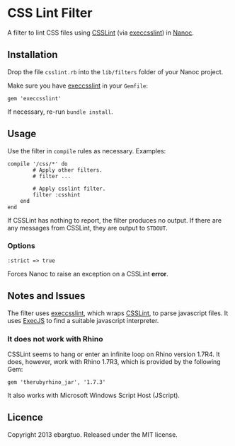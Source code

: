 # CSS Lint Filter #

A filter to lint CSS files using 
[CSSLint](http://csslint.net/)
(via [execcsslint](https://github.com/dgholz/execcsslint)) in
[Nanoc](http://nanoc.ws).

## Installation ##

Drop the file `csslint.rb` into the `lib/filters` folder of
your Nanoc project.

Make sure you have
[execcsslint](https://github.com/dgholz/execcsslint)
in your `Gemfile`:

    gem 'execcsslint'

If necessary, re-run `bundle install`.

## Usage ##

Use the filter in `compile` rules as necessary. Examples:

    compile '/css/*' do
            # Apply other filters.
            # filter ...

            # Apply csslint filter.
            filter :csshint
        end
    end

If CSSLint has nothing to report, the filter produces no output.
If there are any messages from CSSLint, they are output to `STDOUT`.

### Options ###

    :strict => true

Forces Nanoc to raise an exception on a CSSLint **error**.

## Notes and Issues ##

The filter uses [execcsslint](https://github.com/dgholz/execcsslint),
which wraps [CSSLint](http://csslint.net/), to
parse javascript files. It uses 
[ExecJS](https://github.com/sstephenson/execjs) to find a suitable
javascript interpreter.

### It does not work with Rhino ###

CSSLint seems to hang or enter an infinite loop on Rhino version 1.7R4. 
It does, however, work with Rhino 1.7R3, which is provided by the following
Gem:

    gem 'therubyrhino_jar', '1.7.3'

It also works with Microsoft Windows Script Host (JScript).

## Licence ##

Copyright 2013 ebargtuo. Released under the MIT license.
